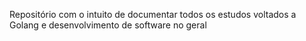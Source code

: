 Repositório com o intuito de documentar todos os estudos voltados a Golang e desenvolvimento de software no geral
